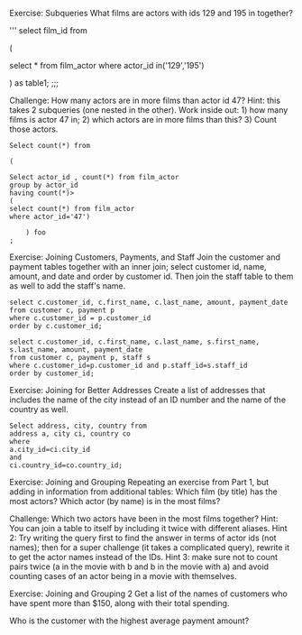 Exercise: Subqueries
What films are actors with ids 129 and 195 in together?

'''
select film_id from 

(

select * from film_actor where actor_id in('129','195')

) as table1;
;;;

Challenge: How many actors are in more films than actor id 47? Hint: this takes 2 subqueries (one nested in the other). Work inside out: 1) how many films is actor 47 in; 2) which actors are in more films than this? 3) Count those actors.


```
Select count(*) from

(

Select actor_id , count(*) from film_actor 
group by actor_id
having count(*)>
(
select count(*) from film_actor 
where actor_id='47')
	
	) foo
;

```

Exercise: Joining Customers, Payments, and Staff
Join the customer and payment tables together with an inner join; select customer id, name, amount, and date and order by customer id. Then join the staff table to them as well to add the staff's name.

```
select c.customer_id, c.first_name, c.last_name, amount, payment_date
from customer c, payment p 
where c.customer_id = p.customer_id
order by c.customer_id;
```

```
select c.customer_id, c.first_name, c.last_name, s.first_name, s.last_name, amount, payment_date
from customer c, payment p, staff s
where c.customer_id=p.customer_id and p.staff_id=s.staff_id
order by customer_id;
```


Exercise: Joining for Better Addresses
Create a list of addresses that includes the name of the city instead of an ID number and the name of the country as well.

```
Select address, city, country from 
address a, city ci, country co
where
a.city_id=ci.city_id
and
ci.country_id=co.country_id;
```


Exercise: Joining and Grouping
Repeating an exercise from Part 1, but adding in information from additional tables: Which film (by title) has the most actors? Which actor (by name) is in the most films?



Challenge: Which two actors have been in the most films together? Hint: You can join a table to itself by including it twice with different aliases. Hint 2: Try writing the query first to find the answer in terms of actor ids (not names); then for a super challenge (it takes a complicated query), rewrite it to get the actor names instead of the IDs. Hint 3: make sure not to count pairs twice (a in the movie with b and b in the movie with a) and avoid counting cases of an actor being in a movie with themselves.

Exercise: Joining and Grouping 2
Get a list of the names of customers who have spent more than $150, along with their total spending.

Who is the customer with the highest average payment amount?
